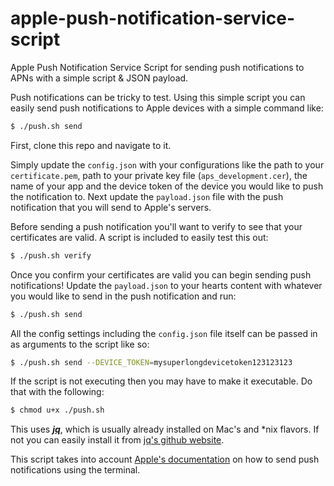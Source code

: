# apple-push-notification-service-script
Apple Push Notification Service Script for sending push notifications to APNs with a simple script &amp; JSON payload.

Push notifications can be tricky to test. Using this simple script you can easily send push notifications to Apple devices with a simple command like:
```bash 
$ ./push.sh send
```

First, clone this repo and navigate to it.

Simply update the `config.json` with your configurations like the path to your `certificate.pem`, path to your private key file (`aps_development.cer`), the name of your app and the device token of the device you would like to push the notification to. Next update the `payload.json` file with the push notification that you will send to Apple's servers. 

Before sending a push notification you'll want to verify to see that your certificates are valid. A script is included to easily test this out:
```bash 
$ ./push.sh verify
```

Once you confirm your certificates are valid you can begin sending push notifications! Update the `payload.json` to your hearts content with whatever you would like to send in the push notification and run:
```bash 
$ ./push.sh send
```

All the config settings including the `config.json` file itself can be passed in as arguments to the script like so:
```bash 
$ ./push.sh send --DEVICE_TOKEN=mysuperlongdevicetoken123123123
```

If the script is not executing then you may have to make it executable. Do that with the following:
```bash 
$ chmod u+x ./push.sh
```

This uses ***<a href="https://stedolan.github.io/jq/">jq</a>***, which is usually already installed on Mac's and *nix flavors. If not you can easily install it from <a href="https://stedolan.github.io/jq/download/">jq's github website</a>.

This script takes into account <a href="https://developer.apple.com/documentation/usernotifications/sending_push_notifications_using_command-line_tools">Apple's documentation</a> on how to send push notifications using the terminal.